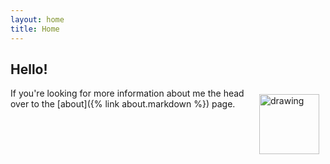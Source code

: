 ```yaml
---
layout: home
title: Home
---
```


## Hello!

<img src="https://s3.jrayner.net/avatar_transparent.png" alt="drawing" width="96" align="right" hspace="10" vspace= "10"/>


If you're looking for more information about me the head over to the [about]({% link about.markdown %}) page.
